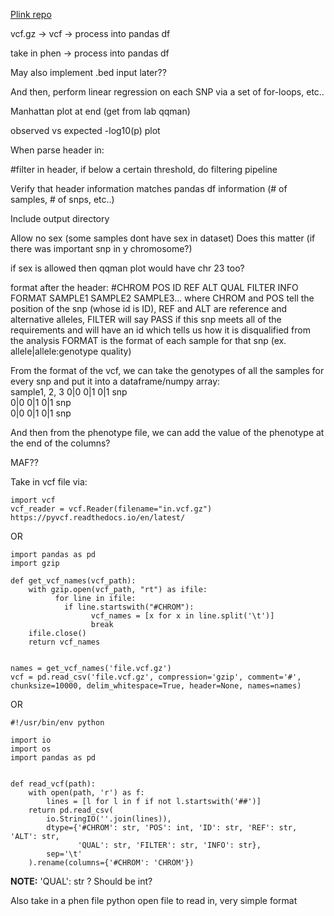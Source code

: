 [Plink repo](https://github.com/chrchang/plink-ng/tree/master)


vcf.gz -> vcf -> process into pandas df

take in phen  -> process into pandas df 

May also implement .bed input later?? 

And then, perform linear regression on each SNP via a set of for-loops, etc..

Manhattan plot at end (get from lab qqman)

observed vs expected -log10(p) plot

When parse header in:

#filter in header, if below a certain threshold, do filtering pipeline

Verify that header information matches pandas df information (# of samples, # of snps, etc..)


Include output directory

Allow no sex (some samples dont have sex in dataset) Does this matter (if there was important snp in y chromosome?) 

if sex is allowed then qqman plot would have chr 23 too?

format after the header:
#CHROM POS ID REF ALT QUAL FILTER INFO FORMAT SAMPLE1 SAMPLE2 SAMPLE3...
where CHROM and POS tell the position of the snp (whose id is ID), 
REF and ALT are reference and alternative alleles,
FILTER will say PASS if this snp meets all of the requirements and will have an id which tells us how it is disqualified from the analysis
FORMAT is the format of each sample for that snp (ex. allele|allele:genotype quality)

From the format of the vcf, we can take the genotypes of all the samples for every snp and put it into a dataframe/numpy array:  
sample1, 2, 3
0|0 0|1 0|1 snp  
0|0 0|1 0|1 snp  
0|0 0|1 0|1 snp  

And then from the phenotype file, we can add the value of the phenotype at the end of the columns? 

MAF??

Take in vcf file via:

	import vcf
	vcf_reader = vcf.Reader(filename="in.vcf.gz")
	https://pyvcf.readthedocs.io/en/latest/

OR

	import pandas as pd
	import gzip

	def get_vcf_names(vcf_path):
	    with gzip.open(vcf_path, "rt") as ifile:
	          for line in ifile:
	            if line.startswith("#CHROM"):
	                  vcf_names = [x for x in line.split('\t')]
	                  break
	    ifile.close()
	    return vcf_names


	names = get_vcf_names('file.vcf.gz')
	vcf = pd.read_csv('file.vcf.gz', compression='gzip', comment='#', chunksize=10000, delim_whitespace=True, header=None, names=names)


OR

	#!/usr/bin/env python

	import io
	import os
	import pandas as pd


	def read_vcf(path):
	    with open(path, 'r') as f:
	        lines = [l for l in f if not l.startswith('##')]
	    return pd.read_csv(
	        io.StringIO(''.join(lines)),
	        dtype={'#CHROM': str, 'POS': int, 'ID': str, 'REF': str, 'ALT': str,
	               'QUAL': str, 'FILTER': str, 'INFO': str},
	        sep='\t'
	    ).rename(columns={'#CHROM': 'CHROM'})

**NOTE:** 'QUAL': str ? Should be int?

Also take in a phen file
	python open file to read in, very simple format
